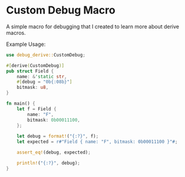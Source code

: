# Custom Debug Macro

A simple macro for debugging that I created to learn more about derive macros.

Example Usage:

```Rust
use debug_derive::CustomDebug;

#[derive(CustomDebug)]
pub struct Field {
    name: &'static str,
    #[debug = "0b{:08b}"]
    bitmask: u8,
}

fn main() {
    let f = Field {
        name: "F",
        bitmask: 0b00011100,
    };
    
    let debug = format!("{:?}", f);
    let expected = r#"Field { name: "F", bitmask: 0b00011100 }"#;

    assert_eq!(debug, expected);

    println!("{:?}", debug);
}
```
